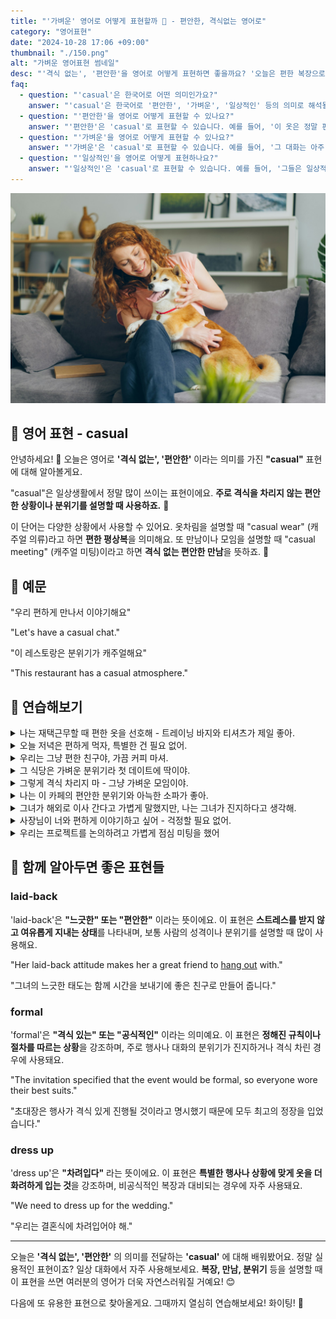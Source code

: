 ```yaml
---
title: "'가벼운' 영어로 어떻게 표현할까 🎈 - 편안한, 격식없는 영어로"
category: "영어표현"
date: "2024-10-28 17:06 +09:00"
thumbnail: "./150.png"
alt: "가벼운 영어표현 썸네일"
desc: "'격식 없는', '편안한'을 영어로 어떻게 표현하면 좋을까요? '오늘은 편한 복장으로 오세요.', '우리 편하게 만나서 이야기해요.' 등을 영어로 표현하는 법을 배워봅시다. 다양한 예문을 통해서 연습하고 본인의 표현으로 만들어 보세요."
faq:
  - question: "'casual'은 한국어로 어떤 의미인가요?"
    answer: "'casual'은 한국어로 '편안한', '가벼운', '일상적인' 등의 의미로 해석될 수 있습니다. 주로 격식 없이 자연스럽고 자유로운 상태를 나타낼 때 사용됩니다."
  - question: "'편안한'을 영어로 어떻게 표현할 수 있나요?"
    answer: "'편안한'은 'casual'로 표현할 수 있습니다. 예를 들어, '이 옷은 정말 편안해 보여'는 'This outfit looks really casual'로 말할 수 있습니다."
  - question: "'가벼운'을 영어로 어떻게 표현할 수 있나요?"
    answer: "'가벼운'은 'casual'로 표현할 수 있습니다. 예를 들어, '그 대화는 아주 가벼웠어'는 'The conversation was very casual'로 말할 수 있습니다."
  - question: "'일상적인'을 영어로 어떻게 표현하나요?"
    answer: "'일상적인'은 'casual'로 표현할 수 있습니다. 예를 들어, '그들은 일상적인 대화를 나누고 있다'는 'They are having a casual conversation'으로 표현할 수 있습니다."
---
```


![소파에서 강아지를 안고있는 여성](./150-1.jpg)

## 🌟 영어 표현 - casual

안녕하세요! 👋 오늘은 영어로 **'격식 없는', '편안한'** 이라는 의미를 가진 **"casual"** 표현에 대해 알아볼게요.

"casual"은 일상생활에서 정말 많이 쓰이는 표현이에요. **주로 격식을 차리지 않는 편안한 상황이나 분위기를 설명할 때 사용하죠.** 👕

이 단어는 다양한 상황에서 사용할 수 있어요. 옷차림을 설명할 때 "casual wear" (캐주얼 의류)라고 하면 **편한 평상복**을 의미해요. 또 만남이나 모임을 설명할 때 "casual meeting" (캐주얼 미팅)이라고 하면 **격식 없는 편안한 만남**을 뜻하죠. 🤝

<script async src="https://pagead2.googlesyndication.com/pagead/js/adsbygoogle.js?client=ca-pub-1465612013356152"
     crossorigin="anonymous"></script>
<!-- engple-horizontal-ad -->

<ins class="adsbygoogle"
     style="display:block"
     data-ad-client="ca-pub-1465612013356152"
     data-ad-slot="2106896038"
     data-ad-format="auto"
     data-full-width-responsive="true"></ins>

<script>
     (adsbygoogle = window.adsbygoogle || []).push({});
</script>

## 📖 예문

"우리 편하게 만나서 이야기해요"

"Let's have a casual chat."

"이 레스토랑은 분위기가 캐주얼해요"

"This restaurant has a casual atmosphere."

## 💬 연습해보기

<details>
<summary>나는 재택근무할 때 편한 옷을 선호해 - 트레이닝 바지와 티셔츠가 제일 좋아.</summary>
<span>I <a href="/blog/in-english/191.prefer/">prefer</a> casual clothes when working from home - sweatpants and t-shirts are my go-to.</span>
</details>

<details>
<summary>오늘 저녁은 편하게 먹자, 특별한 건 필요 없어.</summary>
<span>Let's keep it casual for dinner tonight, nothing fancy.</span>
</details>

<details>
<summary>우리는 그냥 편한 친구야, 가끔 커피 마셔.</summary>
<span>We're just casual friends, we grab coffee sometimes.</span>
</details>

<details>
<summary>그 식당은 가벼운 분위기라 첫 데이트에 딱이야.</summary>
<span>The restaurant has a casual atmosphere, perfect for a first date.</span>
</details>

<details>
<summary>그렇게 격식 차리지 마 - 그냥 가벼운 모임이야.</summary>
<span>Don't be so formal - this is just a casual get-together.</span>
</details>

<details>
<summary>나는 이 카페의 편안한 분위기와 아늑한 소파가 좋아.</summary>
<span>I love this café's casual vibe and comfy couches.</span>
</details>

<details>
<summary>그녀가 해외로 이사 간다고 가볍게 말했지만, 나는 그녀가 진지하다고 생각해.</summary>
<span>She made a casual remark about moving abroad, but I think she's <a href="/blog/in-english/146.serious/">serious</a>.</span>
</details>

<details>
<summary>사장님이 너와 편하게 이야기하고 싶어 - 걱정할 필요 없어.</summary>
<span>The boss wants to have a casual chat with you - nothing to worry about.</span>
</details>

<details>
<summary>우리는 프로젝트를 논의하려고 가볍게 점심 미팅을 했어</summary>
<span>We had a casual lunch meeting to discuss the project.</span>
</details>

## 🤝 함께 알아두면 좋은 표현들

### laid-back

'laid-back'은 **"느긋한" 또는 "편안한"** 이라는 뜻이에요. 이 표현은 **스트레스를 받지 않고 여유롭게 지내는 상태**를 나타내며, 보통 사람의 성격이나 분위기를 설명할 때 많이 사용해요.

"Her laid-back attitude makes her a great friend to [hang out](/blog/in-english/127.hang-out/) with."

"그녀의 느긋한 태도는 함께 시간을 보내기에 좋은 친구로 만들어 줍니다."

### formal

'formal'은 **"격식 있는" 또는 "공식적인"** 이라는 의미예요. 이 표현은 **정해진 규칙이나 절차를 따르는 상황**을 강조하며, 주로 행사나 대화의 분위기가 진지하거나 격식 차린 경우에 사용돼요.

"The invitation specified that the event would be formal, so everyone wore their best suits."

"초대장은 행사가 격식 있게 진행될 것이라고 명시했기 때문에 모두 최고의 정장을 입었습니다."

### dress up

'dress up'은 **"차려입다"** 라는 뜻이에요. 이 표현은 **특별한 행사나 상황에 맞게 옷을 더 화려하게 입는 것**을 강조하며, 비공식적인 복장과 대비되는 경우에 자주 사용돼요.

"We need to dress up for the wedding."

"우리는 결혼식에 차려입어야 해."

---

오늘은 **'격식 없는', '편안한'** 의 의미를 전달하는 **'casual'** 에 대해 배워봤어요. 정말 실용적인 표현이죠? 일상 대화에서 자주 사용해보세요. **복장, 만남, 분위기** 등을 설명할 때 이 표현을 쓰면 여러분의 영어가 더욱 자연스러워질 거예요! 😊

다음에 또 유용한 표현으로 찾아올게요. 그때까지 열심히 연습해보세요! 화이팅! 💪
